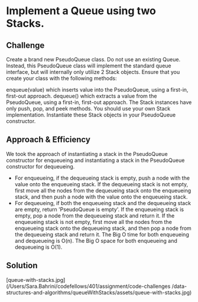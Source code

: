 

# Implement a Queue using two Stacks.
<!-- Short summary or background information -->

## Challenge

Create a brand new PseudoQueue class. Do not use an existing Queue. Instead, this PseudoQueue class will implement the standard queue interface, but will internally only utilize 2 Stack objects. Ensure that you create your class with the following methods:

enqueue(value) which inserts value into the PseudoQueue, using a first-in, first-out approach.
dequeue() which extracts a value from the PseudoQueue, using a first-in, first-out approach.
The Stack instances have only push, pop, and peek methods. You should use your own Stack implementation. Instantiate these Stack objects in your PseudoQueue constructor.

## Approach & Efficiency
We took the approach of instantiating a stack in the PseudoQueue constructor for enqueueing and instantiating a stack in the PseudoQueue constructor for dequeueing.
- For enqueueing, if the dequeueing stack is empty, push a node with the value onto the enqueueing stack. If the dequeueing stack is not empty, first move all the nodes from the dequeueing stack onto the enqueueing stack, and then push a node with the value onto the enqueueing stack.
- For dequeueing, if both the enqueueing stack and the dequeueing stack are empty, return 'PseudoQueue is empty'. If the enqueueing stack is empty, pop a node from the dequeueing stack and return it. If the enqueueing stack is not empty, first move all the nodes from the enqueueing stack onto the dequeueing stack, and then pop a node from the dequeueing stack and return it.
The Big O time for both enqueueing and dequeueing is O(n). The Big O space for both enqueueing and dequeueing is O(1).

## Solution
[queue-with-stacks.jpg](/Users/Sara.Bahrini/codefellows/401/assignment/code-challenges /data-structures-and-algorithms/queueWithStacks/assets/queue-with-stacks.jpg)